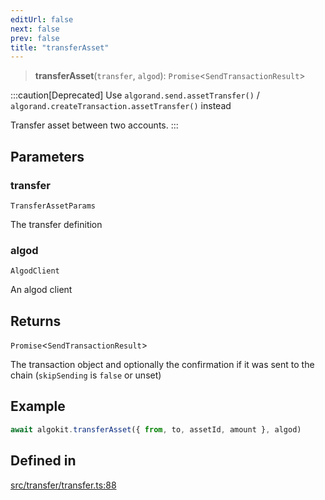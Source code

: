 ```yaml
---
editUrl: false
next: false
prev: false
title: "transferAsset"
---
```


> **transferAsset**(`transfer`, `algod`): `Promise`\<`SendTransactionResult`\>

:::caution[Deprecated]
Use `algorand.send.assetTransfer()` / `algorand.createTransaction.assetTransfer()` instead

Transfer asset between two accounts.
:::

## Parameters

### transfer

`TransferAssetParams`

The transfer definition

### algod

`AlgodClient`

An algod client

## Returns

`Promise`\<`SendTransactionResult`\>

The transaction object and optionally the confirmation if it was sent to the chain (`skipSending` is `false` or unset)

## Example

```typescript
await algokit.transferAsset({ from, to, assetId, amount }, algod)
```

## Defined in

[src/transfer/transfer.ts:88](https://github.com/algorandfoundation/algokit-utils-ts/blob/87156fe9637eca52c0bc9e840c5804088cb40974/src/transfer/transfer.ts#L88)
